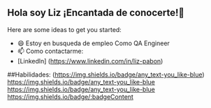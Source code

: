 ## Hola soy Liz ¡Encantada de conocerte!👋

<!--
**liznayarit/liznayarit** is a ✨ _special_ ✨ repository because its `README.md` (this file) appears on your GitHub profile.-->

Here are some ideas to get you started:


- 😄 Estoy en busqueda de empleo Como QA Engineer
- 📫 Como contactarme:
- [Linkedln] (https://www.linkedin.com/in/liz-pabon)

##Habilidades:
(https://img.shields.io/badge/any_text-you_like-blue)</br>
https://img.shields.io/badge/any_text-you_like-blue
https://img.shields.io/badge/any_text-you_like-blue
https://img.shields.io/badge/:badgeContent
